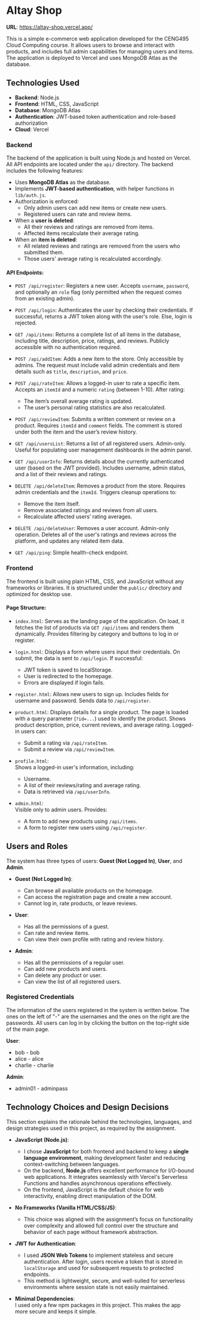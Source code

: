 # Altay Shop

**URL**: https://altay-shop.vercel.app/

This is a simple e-commerce web application developed for the CENG495 Cloud Computing course. It allows users to browse and interact with products, and includes full admin capabilities for managing users and items. The application is deployed to Vercel and uses MongoDB Atlas as the database.

## Technologies Used

* **Backend**: Node.js
* **Frontend**: HTML, CSS, JavaScript
* **Database**: MongoDB Atlas
* **Authentication**: JWT-based token authentication and role-based authorization
* **Cloud**: Vercel

### Backend

The backend of the application is built using Node.js and hosted on Vercel. All API endpoints are located under the `api/` directory. The backend includes the following features:

- Uses **MongoDB Atlas** as the database.
- Implements **JWT-based authentication**, with helper functions in `lib/auth.js`.
- Authorization is enforced:
  - Only admin users can add new items or create new users.
  - Registered users can rate and review items.
- When a **user is deleted**:
  - All their reviews and ratings are removed from items.
  - Affected items recalculate their average rating.
- When an **item is deleted**:
  - All related reviews and ratings are removed from the users who submitted them.
  - Those users' average rating is recalculated accordingly.

#### API Endpoints:

- `POST /api/register`: Registers a new user. Accepts `username`, `password`, and optionally an `role` flag (only permitted when the request comes from an existing admin).

- `POST /api/login`: Authenticates the user by checking their credentials. If successful, returns a JWT token along with the user's role. Else, login is rejected.

- `GET /api/items`: Returns a complete list of all items in the database, including title, description, price, ratings, and reviews. Publicly accessible with no authentication required.

- `POST /api/addItem`: Adds a new item to the store. Only accessible by admins. The request must include valid admin credentials and item details such as `title`, `description`, and `price`.

- `POST /api/rateItem`: Allows a logged-in user to rate a specific item. Accepts an `itemId` and a numeric `rating` (between 1-10). After rating:
  - The item’s overall average rating is updated.
  - The user’s personal rating statistics are also recalculated.

- `POST /api/reviewItem`: Submits a written comment or review on a product. Requires `itemId` and `comment` fields. The comment is stored under both the item and the user’s review history.

- `GET /api/usersList`: Returns a list of all registered users. Admin-only. Useful for populating user management dashboards in the admin panel.

- `GET /api/userInfo`: Returns details about the currently authenticated user (based on the JWT provided). Includes username, admin status, and a list of their reviews and ratings.

- `DELETE /api/deleteItem`: Removes a product from the store. Requires admin credentials and the `itemId`. Triggers cleanup operations to:
  - Remove the item itself.
  - Remove associated ratings and reviews from all users.
  - Recalculate affected users’ rating averages.

- `DELETE /api/deleteUser`: Removes a user account. Admin-only operation. Deletes all of the user's ratings and reviews across the platform, and updates any related item data.

- `GET /api/ping`: Simple health-check endpoint.

### Frontend

The frontend is built using plain HTML, CSS, and JavaScript without any frameworks or libraries. It is structured under the `public/` directory and optimized for desktop use.

#### Page Structure:

- `index.html`: Serves as the landing page of the application. On load, it fetches the list of products via `GET /api/items` and renders them dynamically. Provides filtering by category and buttons to log in or register.

- `login.html`: Displays a form where users input their credentials. On submit, the data is sent to `/api/login`. If successful:
  - JWT token is saved to localStorage.
  - User is redirected to the homepage.
  - Errors are displayed if login fails.

- `register.html`: Allows new users to sign up. Includes fields for username and password. Sends data to `/api/register`.

- `product.html`:  Displays details for a single product. The page is loaded with a query parameter (`?id=...`) used to identify the product. Shows product description, price, current reviews, and average rating. Logged-in users can:
  - Submit a rating via `/api/rateItem`.
  - Submit a review via `/api/reviewItem`.

- `profile.html`:  
  Shows a logged-in user's information, including:
  - Username.
  - A list of their reviews/rating and average rating.
  - Data is retrieved via `/api/userInfo`.

- `admin.html`:  
  Visible only to admin users. Provides:
  - A form to add new products using `/api/items`.
  - A form to register new users using `/api/register`.

## Users and Roles

The system has three types of users: **Guest (Not Logged In)**, **User**, and **Admin**.

- **Guest (Not Logged In)**:
  - Can browse all available products on the homepage.
  - Can access the registration page and create a new account.
  - Cannot log in, rate products, or leave reviews.

- **User**:
  - Has all the permissions of a guest.
  - Can rate and review items.
  - Can view their own profile with rating and review history.

- **Admin**:
  - Has all the permissions of a regular user.
  - Can add new products and users.
  - Can delete any product or user.
  - Can view the list of all registered users.

### Registered Credentials
The information of the users registered in the system is written below. The ones on the left of "-" are the usernames and the ones on the right are the passwords. All users can log in by clicking the button on the top-right side of the main page.

**User**:
- bob - bob
- alice - alice
- charlie - charlie

**Admin**:
- admin01 - adminpass

## Technology Choices and Design Decisions

This section explains the rationale behind the technologies, languages, and design strategies used in this project, as required by the assignment.

- **JavaScript (Node.js)**:
  - I chose **JavaScript** for both frontend and backend to keep a **single language environment**, making development faster and reducing context-switching between languages.
  - On the backend, **Node.js** offers excellent performance for I/O-bound web applications. It integrates seamlessly with Vercel's Serverless Functions and handles asynchronous operations effectively.
  - On the frontend, JavaScript is the default choice for web interactivity, enabling direct manipulation of the DOM.

- **No Frameworks (Vanilla HTML/CSS/JS)**:
  - This choice was aligned with the assignment’s focus on functionality over complexity and allowed full control over the structure and behavior of each page without framework abstraction.

- **JWT for Authentication**:
  - I used **JSON Web Tokens** to implement stateless and secure authentication. After login, users receive a token that is stored in `localStorage` and used for subsequent requests to protected endpoints.
  - This method is lightweight, secure, and well-suited for serverless environments where session state is not easily maintained.

- **Minimal Dependencies**:  
  I used only a few npm packages in this project. This makes the app more secure and keeps it simple. 

